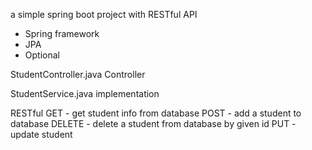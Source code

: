a simple spring boot project with RESTful API

- Spring framework
- JPA
- Optional 

StudentController.java
Controller

StudentService.java
implementation 


RESTful
GET - get student info from database
POST - add a student to database
DELETE - delete a student from database by given id
PUT - update student

